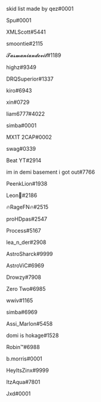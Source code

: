 skid list made by qez#0001

Spu#0001

XMLScott#5441

smoontie#2115

𝓣𝓪𝓼𝓶𝓪𝓷𝓲𝓪𝓷𝓭𝓮𝓿𝓲𝓵#1189

highz#9349

DRQSuperior#1337

kiro#6943

xin#0729

liam6777#4022

simba#0001

MX1T 2CAP#0002

swag#0339

Beat YT#2914

im in demi basement i got out#7766

PeenkLion#1938

Leon💙#2186

🔥RageFN🔥#2515

proHDpas#2547

Process#5167

lea_n_der#2908

AstroSharck#9999

AstroViC#6969

Drowzy#7908

Zero Two#6985

wwiv#1165

simba#6969

Assi_Marlon#5458

domi is hokage#1528

Robin™#6988

b.morris#0001

HeyItsZinx#9999

ItzAqua#7801

Jxd#0001


